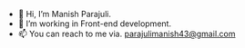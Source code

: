 - 👋 Hi, I’m Manish Parajuli.
- 👀 I’m working in Front-end development.
- 📫 You can reach to me via. parajulimanish43@gmail.com 

<!---
manish3477/manish3477 is a ✨ special ✨ repository because its `README.md` (this file) appears on your GitHub profile.
You can click the Preview link to take a look at your changes.
--->
